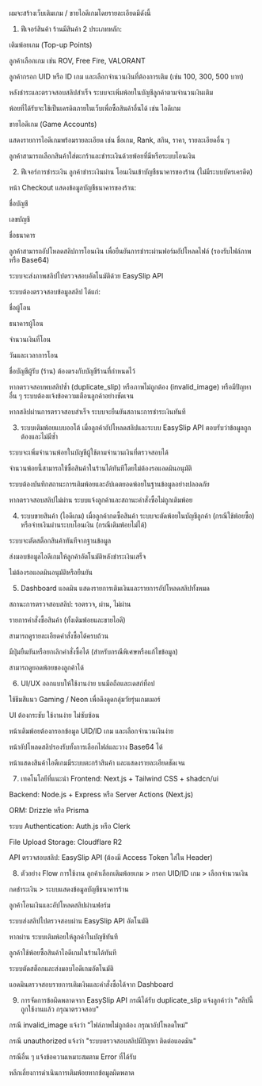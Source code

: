 
ผมจะสร้างเว็บเติมเกม / ขายไอดีเกมโดยรายละเอียดมีดังนี้
1. ฟีเจอร์สินค้า
ร้านมีสินค้า 2 ประเภทหลัก:

เติมพ้อยเกม (Top-up Points)

ลูกค้าเลือกเกม เช่น ROV, Free Fire, VALORANT

ลูกค้ากรอก UID หรือ ID เกม และเลือกจำนวนเงินที่ต้องการเติม (เช่น 100, 300, 500 บาท)

หลังชำระและตรวจสอบสลิปสำเร็จ ระบบจะเพิ่มพ้อยในบัญชีลูกค้าตามจำนวนเงินเติม

พ้อยที่ได้รับจะใช้เป็นเครดิตภายในเว็บเพื่อซื้อสินค้าอื่นได้ เช่น ไอดีเกม

ขายไอดีเกม (Game Accounts)

แสดงรายการไอดีเกมพร้อมรายละเอียด เช่น ชื่อเกม, Rank, สกิน, ราคา, รายละเอียดอื่น ๆ

ลูกค้าสามารถเลือกสินค้าใส่ตะกร้าและชำระเงินด้วยพ้อยที่มีหรือระบบโอนเงิน

2. ฟีเจอร์การชำระเงิน
ลูกค้าชำระเงินผ่าน โอนเงินเข้าบัญชีธนาคารของร้าน (ไม่มีระบบบัตรเครดิต)

หน้า Checkout แสดงข้อมูลบัญชีธนาคารของร้าน:

ชื่อบัญชี

เลขบัญชี

ชื่อธนาคาร

ลูกค้าสามารถอัปโหลดสลิปการโอนเงิน เพื่อยืนยันการชำระผ่านฟอร์มอัปโหลดไฟล์ (รองรับไฟล์ภาพหรือ Base64)

ระบบจะส่งภาพสลิปไปตรวจสอบอัตโนมัติด้วย EasySlip API

ระบบต้องตรวจสอบข้อมูลสลิป ได้แก่:

ชื่อผู้โอน

ธนาคารผู้โอน

จำนวนเงินที่โอน

วันและเวลาการโอน

ชื่อบัญชีผู้รับ (ร้าน) ต้องตรงกับบัญชีร้านที่กำหนดไว้

หากตรวจสอบพบสลิปซ้ำ (duplicate_slip) หรือภาพไม่ถูกต้อง (invalid_image) หรือมีปัญหาอื่น ๆ ระบบต้องแจ้งข้อความเตือนลูกค้าอย่างชัดเจน

หากสลิปผ่านการตรวจสอบสำเร็จ ระบบจะยืนยันสถานะการชำระเงินทันที

3. ระบบเติมพ้อยแบบออโต้
เมื่อลูกค้าอัปโหลดสลิปและระบบ EasySlip API ตอบรับว่าข้อมูลถูกต้องและไม่มีซ้ำ

ระบบจะเพิ่มจำนวนพ้อยในบัญชีผู้ใช้ตามจำนวนเงินที่ตรวจสอบได้

จำนวนพ้อยนี้สามารถใช้ซื้อสินค้าในร้านได้ทันทีโดยไม่ต้องรอแอดมินอนุมัติ

ระบบต้องบันทึกสถานะการเติมพ้อยและอัปเดตยอดพ้อยในฐานข้อมูลอย่างปลอดภัย

หากตรวจสอบสลิปไม่ผ่าน ระบบแจ้งลูกค้าและสถานะคำสั่งซื้อไม่ถูกเติมพ้อย

4. ระบบขายสินค้า (ไอดีเกม)
เมื่อลูกค้ากดซื้อสินค้า ระบบจะตัดพ้อยในบัญชีลูกค้า (กรณีใช้พ้อยซื้อ) หรือจ่ายเงินผ่านระบบโอนเงิน (กรณีเติมพ้อยไม่ได้)

ระบบจะตัดสต็อกสินค้าทันทีจากฐานข้อมูล

ส่งมอบข้อมูลไอดีเกมให้ลูกค้าอัตโนมัติหลังชำระเงินเสร็จ

ไม่ต้องรอแอดมินอนุมัติหรือยืนยัน

5. Dashboard แอดมิน
แสดงรายการเติมเงินและรายการอัปโหลดสลิปทั้งหมด

สถานะการตรวจสอบสลิป: รอตรวจ, ผ่าน, ไม่ผ่าน

รายการคำสั่งซื้อสินค้า (ทั้งเติมพ้อยและขายไอดี)

สามารถดูรายละเอียดคำสั่งซื้อได้ครบถ้วน

มีปุ่มยืนยันหรือยกเลิกคำสั่งซื้อได้ (สำหรับกรณีพิเศษหรือแก้ไขข้อมูล)

สามารถดูยอดพ้อยของลูกค้าได้

6. UI/UX
ออกแบบให้ใช้งานง่าย บนมือถือและเดสก์ท็อป

ใช้ธีมสีแนว Gaming / Neon เพื่อดึงดูดกลุ่มวัยรุ่นเกมเมอร์

UI ต้องกระชับ ใช้งานง่าย ไม่ซับซ้อน

หน้าเติมพ้อยต้องกรอกข้อมูล UID/ID เกม และเลือกจำนวนเงินง่าย

หน้าอัปโหลดสลิปรองรับทั้งการเลือกไฟล์และวาง Base64 ได้

หน้าแสดงสินค้าไอดีเกมมีระบบตะกร้าสินค้า และแสดงรายละเอียดชัดเจน

7. เทคโนโลยีที่แนะนำ
Frontend: Next.js + Tailwind CSS + shadcn/ui

Backend: Node.js + Express หรือ Server Actions (Next.js)

ORM: Drizzle หรือ Prisma

ระบบ Authentication: Auth.js หรือ Clerk

File Upload Storage: Cloudflare R2

API ตรวจสอบสลิป: EasySlip API (ต้องมี Access Token ใส่ใน Header)

8. ตัวอย่าง Flow การใช้งาน
ลูกค้าเลือกเติมพ้อยเกม > กรอก UID/ID เกม > เลือกจำนวนเงิน

กดชำระเงิน > ระบบแสดงข้อมูลบัญชีธนาคารร้าน

ลูกค้าโอนเงินและอัปโหลดสลิปผ่านฟอร์ม

ระบบส่งสลิปไปตรวจสอบผ่าน EasySlip API อัตโนมัติ

หากผ่าน ระบบเติมพ้อยให้ลูกค้าในบัญชีทันที

ลูกค้าใช้พ้อยซื้อสินค้าไอดีเกมในร้านได้ทันที

ระบบตัดสต็อกและส่งมอบไอดีเกมอัตโนมัติ

แอดมินตรวจสอบรายการเติมเงินและคำสั่งซื้อได้จาก Dashboard

9. การจัดการข้อผิดพลาดจาก EasySlip API
กรณีได้รับ duplicate_slip แจ้งลูกค้าว่า "สลิปนี้ถูกใช้งานแล้ว กรุณาตรวจสอบ"

กรณี invalid_image แจ้งว่า "ไฟล์ภาพไม่ถูกต้อง กรุณาอัปโหลดใหม่"

กรณี unauthorized แจ้งว่า "ระบบตรวจสอบสลิปมีปัญหา ติดต่อแอดมิน"

กรณีอื่น ๆ แจ้งข้อความเหมาะสมตาม Error ที่ได้รับ

หลีกเลี่ยงการดำเนินการเติมพ้อยหากข้อมูลผิดพลาด